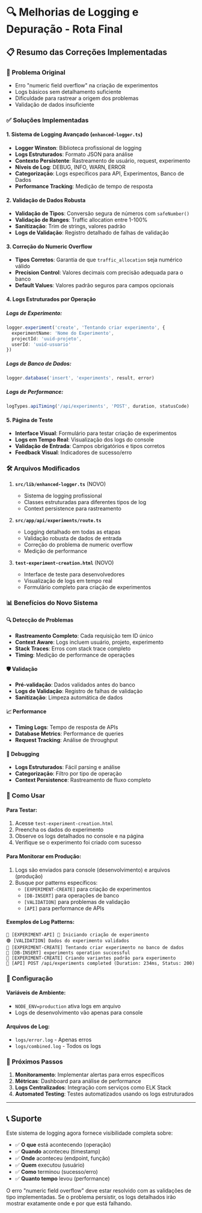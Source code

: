 # 🔍 Melhorias de Logging e Depuração - Rota Final

## 📋 Resumo das Correções Implementadas

### 🔴 Problema Original
- Erro "numeric field overflow" na criação de experimentos
- Logs básicos sem detalhamento suficiente
- Dificuldade para rastrear a origem dos problemas
- Validação de dados insuficiente

### ✅ Soluções Implementadas

#### 1. Sistema de Logging Avançado (`enhanced-logger.ts`)
- **Logger Winston**: Biblioteca profissional de logging
- **Logs Estruturados**: Formato JSON para análise
- **Contexto Persistente**: Rastreamento de usuário, request, experimento
- **Níveis de Log**: DEBUG, INFO, WARN, ERROR
- **Categorização**: Logs específicos para API, Experimentos, Banco de Dados
- **Performance Tracking**: Medição de tempo de resposta

#### 2. Validação de Dados Robusta
- **Validação de Tipos**: Conversão segura de números com `safeNumber()`
- **Validação de Ranges**: Traffic allocation entre 1-100%
- **Sanitização**: Trim de strings, valores padrão
- **Logs de Validação**: Registro detalhado de falhas de validação

#### 3. Correção do Numeric Overflow
- **Tipos Corretos**: Garantia de que `traffic_allocation` seja numérico válido
- **Precision Control**: Valores decimais com precisão adequada para o banco
- **Default Values**: Valores padrão seguros para campos opcionais

#### 4. Logs Estruturados por Operação

##### Logs de Experimento:
```typescript
logger.experiment('create', 'Tentando criar experimento', {
  experimentName: 'Nome do Experimento',
  projectId: 'uuid-projeto',
  userId: 'uuid-usuario'
})
```

##### Logs de Banco de Dados:
```typescript
logger.database('insert', 'experiments', result, error)
```

##### Logs de Performance:
```typescript
logTypes.apiTiming('/api/experiments', 'POST', duration, statusCode)
```

#### 5. Página de Teste
- **Interface Visual**: Formulário para testar criação de experimentos
- **Logs em Tempo Real**: Visualização dos logs do console
- **Validação de Entrada**: Campos obrigatórios e tipos corretos
- **Feedback Visual**: Indicadores de sucesso/erro

### 🛠 Arquivos Modificados

1. **`src/lib/enhanced-logger.ts`** (NOVO)
   - Sistema de logging profissional
   - Classes estruturadas para diferentes tipos de log
   - Context persistence para rastreamento

2. **`src/app/api/experiments/route.ts`**
   - Logging detalhado em todas as etapas
   - Validação robusta de dados de entrada
   - Correção do problema de numeric overflow
   - Medição de performance

3. **`test-experiment-creation.html`** (NOVO)
   - Interface de teste para desenvolvedores
   - Visualização de logs em tempo real
   - Formulário completo para criação de experimentos

### 📊 Benefícios do Novo Sistema

#### 🔍 Detecção de Problemas
- **Rastreamento Completo**: Cada requisição tem ID único
- **Context Aware**: Logs incluem usuário, projeto, experimento
- **Stack Traces**: Erros com stack trace completo
- **Timing**: Medição de performance de operações

#### 🛡 Validação
- **Pré-validação**: Dados validados antes do banco
- **Logs de Validação**: Registro de falhas de validação
- **Sanitização**: Limpeza automática de dados

#### 📈 Performance
- **Timing Logs**: Tempo de resposta de APIs
- **Database Metrics**: Performance de queries
- **Request Tracking**: Análise de throughput

#### 🔧 Debugging
- **Logs Estruturados**: Fácil parsing e análise
- **Categorização**: Filtro por tipo de operação
- **Context Persistence**: Rastreamento de fluxo completo

### 🚀 Como Usar

#### Para Testar:
1. Acesse `test-experiment-creation.html`
2. Preencha os dados do experimento
3. Observe os logs detalhados no console e na página
4. Verifique se o experimento foi criado com sucesso

#### Para Monitorar em Produção:
1. Logs são enviados para console (desenvolvimento) e arquivos (produção)
2. Busque por patterns específicos:
   - `[EXPERIMENT-CREATE]` para criação de experimentos
   - `[DB-INSERT]` para operações de banco
   - `[VALIDATION]` para problemas de validação
   - `[API]` para performance de APIs

#### Exemplos de Log Patterns:
```
🔵 [EXPERIMENT-API] 🚀 Iniciando criação de experimento
🟣 [VALIDATION] Dados do experimento validados
🔵 [EXPERIMENT-CREATE] Tentando criar experimento no banco de dados
🔵 [DB-INSERT] experiments operation successful
🔵 [EXPERIMENT-CREATE] Criando variantes padrão para experimento
🔵 [API] POST /api/experiments completed (Duration: 234ms, Status: 200)
```

### 🔧 Configuração

#### Variáveis de Ambiente:
- `NODE_ENV=production` ativa logs em arquivo
- Logs de desenvolvimento vão apenas para console

#### Arquivos de Log:
- `logs/error.log` - Apenas erros
- `logs/combined.log` - Todos os logs

### 🎯 Próximos Passos

1. **Monitoramento**: Implementar alertas para erros específicos
2. **Métricas**: Dashboard para análise de performance
3. **Logs Centralizados**: Integração com serviços como ELK Stack
4. **Automated Testing**: Testes automatizados usando os logs estruturados

---

## 📞 Suporte

Este sistema de logging agora fornece visibilidade completa sobre:
- ✅ **O que** está acontecendo (operação)
- ✅ **Quando** aconteceu (timestamp)
- ✅ **Onde** aconteceu (endpoint, função)
- ✅ **Quem** executou (usuário)
- ✅ **Como** terminou (sucesso/erro)
- ✅ **Quanto tempo** levou (performance)

O erro "numeric field overflow" deve estar resolvido com as validações de tipo implementadas. Se o problema persistir, os logs detalhados irão mostrar exatamente onde e por que está falhando.
